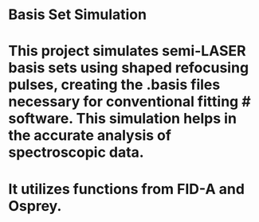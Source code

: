 # Basis Set Simulation
# This project simulates semi-LASER basis sets using shaped refocusing pulses, creating the .basis files necessary for conventional fitting # software. This simulation helps in the accurate analysis of spectroscopic data.
# It utilizes functions from FID-A and Osprey. 
